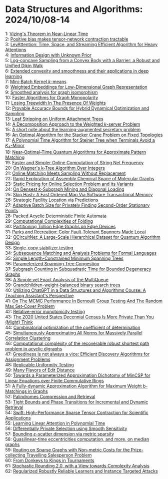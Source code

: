 # Data Structures and Algorithms: 2024/10/08-14  
1: [Vizing's Theorem in Near-Linear Time](https://doi.org/10.48550/arXiv.2410.05240)  
2: [Positive bias makes tensor-network contraction tractable](https://doi.org/10.48550/arXiv.2410.05414)  
3: [LevAttention: Time, Space, and Streaming Efficient Algorithm for Heavy  Attentions](https://doi.org/10.48550/arXiv.2410.05462)  
4: [Information Design with Unknown Prior](https://doi.org/10.48550/arXiv.2410.05533)  
5: [Log-concave Sampling from a Convex Body with a Barrier: a Robust and  Unified Dikin Walk](https://doi.org/10.48550/arXiv.2410.05700)  
6: [Extended convexity and smoothness and their applications in deep  learning](https://doi.org/10.48550/arXiv.2410.05807)  
7: [Mini-Batch Kernel $k$-means](https://doi.org/10.48550/arXiv.2410.05902)  
8: [Weighted Embeddings for Low-Dimensional Graph Representation](https://doi.org/10.48550/arXiv.2410.06042)  
9: [Smoothed analysis for graph isomorphism](https://doi.org/10.48550/arXiv.2410.06095)  
10: [Faster Algorithms for Graph Monopolarity](https://doi.org/10.48550/arXiv.2410.06337)  
11: [Losing Treewidth In The Presence Of Weights](https://doi.org/10.48550/arXiv.2410.06343)  
12: [Provable Accuracy Bounds for Hybrid Dynamical Optimization and Sampling](https://doi.org/10.48550/arXiv.2410.06397)  
13: [Leaf Stripping on Uniform Attachment Trees](https://doi.org/10.48550/arXiv.2410.06481)  
14: [A Decomposition Approach to the Weighted $k$-server Problem](https://doi.org/10.48550/arXiv.2410.06485)  
15: [A short note about the learning-augmented secretary problem](https://doi.org/10.48550/arXiv.2410.06583)  
16: [An Optimal Algorithm for the Stacker Crane Problem on Fixed Topologies](https://doi.org/10.48550/arXiv.2410.06764)  
17: [A Polynomial Time Algorithm for Steiner Tree when Terminals Avoid a  $K_4$-Minor](https://doi.org/10.48550/arXiv.2410.06793)  
18: [Near-Optimal-Time Quantum Algorithms for Approximate Pattern Matching](https://doi.org/10.48550/arXiv.2410.06808)  
19: [Faster and Simpler Online Computation of String Net Frequency](https://doi.org/10.48550/arXiv.2410.06837)  
20: [On Wagner's k-Tree Algorithm Over Integers](https://doi.org/10.48550/arXiv.2410.06856)  
21: [Online Matching Meets Sampling Without Replacement](https://doi.org/10.48550/arXiv.2410.06868)  
22: [Rapid Exploration of Assembly Chemical Space of Molecular Graphs](https://doi.org/10.48550/arXiv.2410.09100)  
23: [Static Pricing for Online Selection Problem and its Variants](https://doi.org/10.48550/arXiv.2410.07378)  
24: [On Densest $k$-Subgraph Mining and Diagonal Loading](https://doi.org/10.48550/arXiv.2410.07388)  
25: [Skip Hash: A Fast Ordered Map Via Software Transactional Memory](https://doi.org/10.48550/arXiv.2410.07466)  
26: [Strategic Facility Location via Predictions](https://doi.org/10.48550/arXiv.2410.07497)  
27: [Adaptive Batch Size for Privately Finding Second-Order Stationary Points](https://doi.org/10.48550/arXiv.2410.07502)  
28: [Packed Acyclic Deterministic Finite Automata](https://doi.org/10.48550/arXiv.2410.07602)  
29: [Computational Complexities of Folding](https://doi.org/10.48550/arXiv.2410.07666)  
30: [Partitioning Trillion Edge Graphs on Edge Devices](https://doi.org/10.48550/arXiv.2410.07732)  
31: [Parks and Recreation: Color Fault-Tolerant Spanners Made Local](https://doi.org/10.48550/arXiv.2410.07844)  
32: [QCircuitNet: A Large-Scale Hierarchical Dataset for Quantum Algorithm  Design](https://doi.org/10.48550/arXiv.2410.07961)  
33: [Single-copy stabilizer testing](https://doi.org/10.48550/arXiv.2410.07986)  
34: [Subsequence Matching and Analysis Problems for Formal Languages](https://doi.org/10.48550/arXiv.2410.07992)  
35: [Simple Length-Constrained Minimum Spanning Trees](https://doi.org/10.48550/arXiv.2410.08170)  
36: [Parameterized Spanning Tree Congestion](https://doi.org/10.48550/arXiv.2410.08314)  
37: [Subgraph Counting in Subquadratic Time for Bounded Degeneracy Graphs](https://doi.org/10.48550/arXiv.2410.08376)  
38: [A Simple yet Exact Analysis of the MultiQueue](https://doi.org/10.48550/arXiv.2410.08714)  
39: [Grandchildren-weight-balanced binary search trees](https://doi.org/10.48550/arXiv.2410.08825)  
40: [Utilizing ChatGPT in a Data Structures and Algorithms Course: A Teaching  Assistant's Perspective](https://doi.org/10.48550/arXiv.2410.08899)  
41: [On The MCMC Performance In Bernoulli Group Testing And The Random Max  Set-Cover Problem](https://doi.org/10.48550/arXiv.2410.09231)  
42: [Relative-error monotonicity testing](https://doi.org/10.48550/arXiv.2410.09235)  
43: [The 2020 United States Decennial Census Is More Private Than You (Might)  Think](https://doi.org/10.48550/arXiv.2410.09296)  
44: [Combinatorial optimization of the coefficient of determination](https://doi.org/10.48550/arXiv.2410.09316)  
45: [Simultaneously Approximating All Norms for Massively Parallel  Correlation Clustering](https://doi.org/10.48550/arXiv.2410.09321)  
46: [Computational complexity of the recoverable robust shortest path problem in acyclic digraphs](https://doi.org/10.48550/arXiv.2410.09425)  
47: [Greediness is not always a vice: Efficient Discovery Algorithms for  Assignment Problems](https://doi.org/10.48550/arXiv.2410.09434)  
48: [Replicable Uniformity Testing](https://doi.org/10.48550/arXiv.2410.10892)  
49: [Many Flavors of Edit Distance](https://doi.org/10.48550/arXiv.2410.09877)  
50: [Towards a Parameterized Approximation Dichotomy of MinCSP for Linear  Equations over Finite Commutative Rings](https://doi.org/10.48550/arXiv.2410.09932)  
51: [A Fully-dynamic Approximation Algorithm for Maximum Weight b-Matchings  in Graphs](https://doi.org/10.48550/arXiv.2410.09965)  
52: [Palindromes Compression and Retrieval](https://doi.org/10.48550/arXiv.2410.09984)  
53: [Tight Bounds and Phase Transitions for Incremental and Dynamic Retrieval](https://doi.org/10.48550/arXiv.2410.10002)  
54: [Swift: High-Performance Sparse Tensor Contraction for Scientific  Applications](https://doi.org/10.48550/arXiv.2410.10094)  
55: [Learning Linear Attention in Polynomial Time](https://doi.org/10.48550/arXiv.2410.10101)  
56: [Differentially Private Selection using Smooth Sensitivity](https://doi.org/10.48550/arXiv.2410.10187)  
57: [Bounding $\varepsilon$-scatter dimension via metric sparsity](https://doi.org/10.48550/arXiv.2410.10191)  
58: [Quasilinear-time eccentricities computation, and more, on median graphs](https://doi.org/10.48550/arXiv.2410.10235)  
59: [Routing on Sparse Graphs with Non-metric Costs for the Prize-collecting  Travelling Salesperson Problem](https://doi.org/10.48550/arXiv.2410.10440)  
60: [From Donkeys to Kings in Tournaments](https://doi.org/10.48550/arXiv.2410.10475)  
61: [Stochastic Rounding 2.0, with a View towards Complexity Analysis](https://doi.org/10.48550/arXiv.2410.10517)  
62: [Regularized Robustly Reliable Learners and Instance Targeted Attacks](https://doi.org/10.48550/arXiv.2410.10572)  